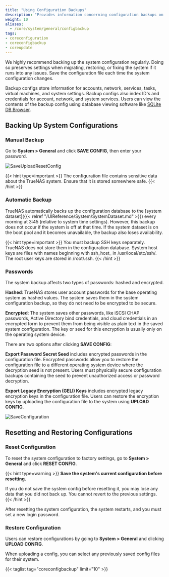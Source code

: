 ```yaml
---
title: "Using Configuration Backups"
description: "Provides information concerning configuration backups on TrueNAS CORE."
weight: 10
aliases:
  - /core/system/general/configbackup
tags:
- coreconfiguration
- coreconfigbackup
- coreupdate
---
```


We highly recommend backing up the system configuration regularly.
Doing so preserves settings when migrating, restoring, or fixing the system if it runs into any issues.
Save the configuration file each time the system configuration changes.

Backup configs store information for accounts, network, services, tasks, virtual machines, and system settings. 
Backup configs also index ID's and credentials for account, network, and system services.
Users can view the contents of the backup config using database viewing software like [SQLite DB Browser](https://sqlitebrowser.org/dl/).

## Backing Up System Configurations

### Manual Backup

Go to **System > General** and click **SAVE CONFIG**, then enter your password. 

![SaveUploadResetConfig](/images/CORE/12.0/SaveUploadResetConfig.png "Save, Upload, Reset Config")

{{< hint type=important >}}
The configuration file contains sensitive data about the TrueNAS system.
Ensure that it is stored somewhere safe.
{{< /hint >}}

### Automatic Backup

TrueNAS automatically backs up the configuration database to the [system dataset]({{< relref "/UIReference/System/SystemDataset.md" >}}) every morning at 3:45 (relative to system time settings).
However, this backup does not occur if the system is off at that time.
If the system dataset is on the boot pool and it becomes unavailable, the backup also loses availability.

{{< hint type=important >}}
You must backup SSH keys separately. TrueNAS does not store them in the configuration database.
System host keys are files with names beginning with ssh_host_ in <file>/usr/local/etc/ssh/</file>.
The root user keys are stored in <file>/root/.ssh</file>.
{{< /hint >}}

### Passwords
The system backup affects two types of passwords: hashed and encrypted.

**Hashed**: TrueNAS stores user account passwords for the base operating system as hashed values. The system saves them in the system configuration backup, so they do not need to be encrypted to be secure.

**Encrypted**: The system saves other passwords, like iSCSI CHAP passwords, Active Directory bind credentials, and cloud credentials in an encrypted form to prevent them from being visible as plain text in the saved system configuration. The key or seed for this encryption is usually only on the operating system device.

There are two options after clicking **SAVE CONFIG**:

**Export Password Secret Seed** includes encrypted passwords in the configuration file. Encrypted passwords allow you to restore the configuration file to a different operating system device where the decryption seed is not present. Users must physically secure configuration backups containing the seed to prevent unauthorized access or password decryption.

**Export Legacy Encryption (GELI) Keys** includes encrypted legacy encryption keys in the configuration file. Users can restore the encryption keys by uploading the configuration file to the system using **UPLOAD CONFIG**.
   
![SaveConfiguration](/images/CORE/12.0/SaveConfiguration.png "Save Configuration")

## Resetting and Restoring Configurations

### Reset Configuration

To reset the system configuration to factory settings, go to **System > General** and click **RESET CONFIG**.

{{< hint type=warning >}}
**Save the system's current configuration before resetting.**
 
If you do not save the system config before resetting it, you may lose any data that you did not back up. You cannot revert to the previous settings.
{{< /hint >}}

After resetting the system configuration, the system restarts, and you must set a new login password.

### Restore Configuration

Users can restore configurations by going to **System > General** and clicking **UPLOAD CONFIG**.

When uploading a config, you can select any previously saved config files for their system. 

{{< taglist tag="coreconfigbackup" limit="10" >}}

